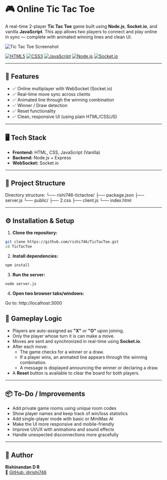 # 🎮 Online Tic Tac Toe

A real-time 2-player **Tic Tac Toe** game built using **Node.js**, **Socket.io**, and vanilla **JavaScript**. This app allows two players to connect and play online in sync — complete with animated winning lines and clean UI.

![Tic Tac Toe Screenshot](https://upload.wikimedia.org/wikipedia/commons/3/32/Tic-tac-toe.svg)

[![HTML5](https://img.shields.io/badge/HTML5-E34F26?logo=html5&logoColor=white)](https://developer.mozilla.org/en-US/docs/Web/HTML)
[![CSS3](https://img.shields.io/badge/CSS3-1572B6?logo=css3&logoColor=white)](https://developer.mozilla.org/en-US/docs/Web/CSS)
[![JavaScript](https://img.shields.io/badge/JavaScript-F7DF1E?logo=javascript&logoColor=black)](https://developer.mozilla.org/en-US/docs/Web/JavaScript)
[![Node.js](https://img.shields.io/badge/Node.js-339933?logo=node.js&logoColor=white)](https://nodejs.org/)
[![Socket.io](https://img.shields.io/badge/Socket.io-010101?logo=socket.io&logoColor=white)](https://socket.io/)

---

## 🚀 Features

- ✅ Online multiplayer with WebSocket (Socket.io)
- ✅ Real-time move sync across clients
- ✅ Animated line through the winning combination
- ✅ Winner / Draw detection
- ✅ Reset functionality
- ✅ Clean, responsive UI (using plain HTML/CSS/JS)

---

## 🖥️ Tech Stack

- **Frontend:** HTML, CSS, JavaScript (Vanilla)
- **Backend:** Node.js + Express
- **WebSocket:** Socket.io

---

## 📁 Project Structure

Directory structure:
└── rishi746-tictactoe/
    ├── package.json
    ├── server.js
    └── public/
        ├── 2.css
        ├── client.js
        └── index.html

---

## ⚙️ Installation & Setup

1. **Clone the repository:**

```bash
git clone https://github.com/rishi746/TicTacToe.git
cd TicTacToe
```

2. **Install dependencies:**

```bash
npm install
```

3. **Run the server:**
```bash
node server.js
```

4. **Open two browser tabs/windows:**

Go to: http://localhost:3000

## 🔧 Gameplay Logic

- Players are auto-assigned as **"X"** or **"O"** upon joining.
- Only the player whose turn it is can make a move.
- Moves are sent and synchronized in real-time using **Socket.io**.
- After each move:
  - The game checks for a winner or a draw.
  - If a player wins, an animated line appears through the winning combination.
  - A message is displayed announcing the winner or declaring a draw.
- A **Reset** button is available to clear the board for both players.

---

## 📦 To-Do / Improvements

- Add private game rooms using unique room codes
- Show player names and keep track of win/loss statistics
- Add single-player mode with basic or MiniMax AI
- Make the UI more responsive and mobile-friendly
- Improve UI/UX with animations and sound effects
- Handle unexpected disconnections more gracefully

---

## 🙌 Author

**Rishinandan D R**  
🔗 [GitHub: @rishi746](https://github.com/rishi746)

